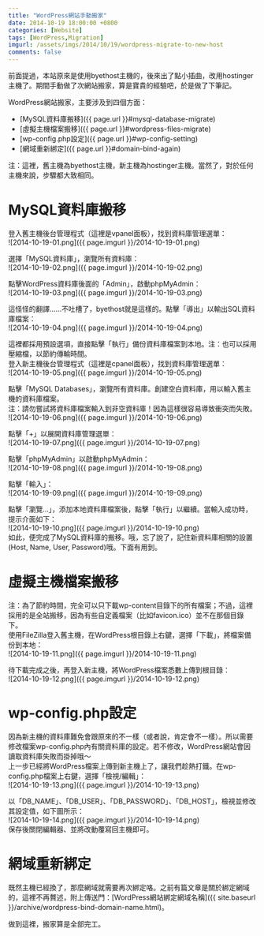 ```yaml
---
title: "WordPress網站手動搬家"
date: 2014-10-19 18:00:00 +0800
categories: [Website]
tags: [WordPress,Migration]
imgurl: /assets/imgs/2014/10/19/wordpress-migrate-to-new-host
comments: false
---
```


前面提過，本站原來是使用byethost主機的，後來出了點小插曲，改用hostinger主機了。期間手動做了次網站搬家，算是寶貴的經驗吧，於是做了下筆記。  

WordPress網站搬家，主要涉及到四個方面：  

- [MySQL資料庫搬移]({{ page.url }}#mysql-database-migrate)  
- [虛擬主機檔案搬移]({{ page.url }}#wordpress-files-migrate)  
- [wp-config.php設定]({{ page.url }}#wp-config-setting)  
- [網域重新綁定]({{ page.url }}#domain-bind-again)  

注：這裡，舊主機為byethost主機，新主機為hostinger主機。當然了，對於任何主機來說，步驟都大致相同。<!-- more -->  

# <a name="mysql-database-migrate"></a>MySQL資料庫搬移  

登入舊主機後台管理程式（這裡是vpanel面板），找到資料庫管理選單：  
![2014-10-19-01.png]({{ page.imgurl }}/2014-10-19-01.png)  

選擇「MySQL資料庫」，瀏覽所有資料庫：  
![2014-10-19-02.png]({{ page.imgurl }}/2014-10-19-02.png)  

點擊WordPress資料庫後面的「Admin」，啟動phpMyAdmin：  
![2014-10-19-03.png]({{ page.imgurl }}/2014-10-19-03.png)  

這怪怪的翻譯……不吐槽了，byethost就是這樣的。點擊「導出」以輸出SQL資料庫檔案：  
![2014-10-19-04.png]({{ page.imgurl }}/2014-10-19-04.png)  

這裡都採用預設選項，直接點擊「執行」備份資料庫檔案到本地。注：也可以採用壓縮檔，以節約傳輸時間。  
登入新主機後台管理程式（這裡是cpanel面板），找到資料庫管理選單：  
![2014-10-19-05.png]({{ page.imgurl }}/2014-10-19-05.png)  

點擊「MySQL Databases」，瀏覽所有資料庫。創建空白資料庫，用以輸入舊主機的資料庫檔案。  
注：請勿嘗試將資料庫檔案輸入到非空資料庫！因為這樣很容易導致衝突而失敗。  
![2014-10-19-06.png]({{ page.imgurl }}/2014-10-19-06.png)  

點擊「+」以展開資料庫管理選單：  
![2014-10-19-07.png]({{ page.imgurl }}/2014-10-19-07.png)  

點擊「phpMyAdmin」以啟動phpMyAdmin：  
![2014-10-19-08.png]({{ page.imgurl }}/2014-10-19-08.png)  

點擊「輸入」：  
![2014-10-19-09.png]({{ page.imgurl }}/2014-10-19-09.png)  

點擊「瀏覽…」，添加本地資料庫檔案後，點擊「執行」以繼續。當輸入成功時，提示介面如下：  
![2014-10-19-10.png]({{ page.imgurl }}/2014-10-19-10.png)  
如此，便完成了MySQL資料庫的搬移。哦，忘了說了，記住新資料庫相關的設置(Host, Name, User, Password)哦。下面有用到。  

# <a name="wordpress-files-migrate"></a>虛擬主機檔案搬移  

注：為了節約時間，完全可以只下載wp-content目錄下的所有檔案；不過，這裡採用的是全站搬移，因為有些自定義檔案（比如favicon.ico）並不在那個目錄下。  
使用FileZilla登入舊主機，在WordPress根目錄上右鍵，選擇「下載」，將檔案備份到本地：  
![2014-10-19-11.png]({{ page.imgurl }}/2014-10-19-11.png)  

待下載完成之後，再登入新主機，將WordPress檔案悉數上傳到根目錄：  
![2014-10-19-12.png]({{ page.imgurl }}/2014-10-19-12.png)  

# <a name="wp-config-setting"></a>wp-config.php設定  

因為新主機的資料庫難免會跟原來的不一樣（或者說，肯定會不一樣）。所以需要修改檔案wp-config.php內有關資料庫的設定。若不修改，WordPress網站會因讀取資料庫失敗而掛掉哦～  
上一步已經將WordPress檔案上傳到新主機上了，讓我們趁熱打鐵。在wp-config.php檔案上右鍵，選擇「檢視/編輯」：   
![2014-10-19-13.png]({{ page.imgurl }}/2014-10-19-13.png)  

以「DB_NAME」、「DB_USER」、「DB_PASSWORD」、「DB_HOST」，檢視並修改其設定值，如下圖所示：  
![2014-10-19-14.png]({{ page.imgurl }}/2014-10-19-14.png)  
保存後關閉編輯器、並將改動覆寫回主機即可。  

# <a name="domain-bind-again"></a>網域重新綁定  

既然主機已經換了，那麼網域就需要再次綁定咯。之前有篇文章是關於綁定網域的，這裡不再贅述，附上傳送門：[WordPress網站綁定網域名稱]({{ site.baseurl }}/archive/wordpress-bind-domain-name.html)。  

做到這裡，搬家算是全部完工。  
